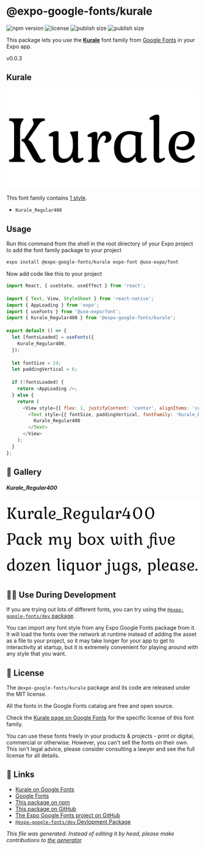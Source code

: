 # @expo-google-fonts/kurale

![npm version](https://flat.badgen.net/npm/v/@expo-google-fonts/kurale)
![license](https://flat.badgen.net/github/license/expo/google-fonts)
![publish size](https://flat.badgen.net/packagephobia/install/@expo-google-fonts/kurale)
![publish size](https://flat.badgen.net/packagephobia/publish/@expo-google-fonts/kurale)

This package lets you use the [**Kurale**](https://fonts.google.com/specimen/Kurale) font family from [Google Fonts](https://fonts.google.com/) in your Expo app.

v0.0.3

## Kurale

![Kurale](./font-family.png)

This font family contains [1 style](#gallery).

- `Kurale_Regular400`

## Usage

Run this command from the shell in the root directory of your Expo project to add the font family package to your project
```sh
expo install @expo-google-fonts/kurale expo-font @use-expo/font
```

Now add code like this to your project
```js
import React, { useState, useEffect } from 'react';

import { Text, View, StyleSheet } from 'react-native';
import { AppLoading } from 'expo';
import { useFonts } from '@use-expo/font';
import { Kurale_Regular400 } from '@expo-google-fonts/kurale';

export default () => {
  let [fontsLoaded] = useFonts({
    Kurale_Regular400,
  });

  let fontSize = 24;
  let paddingVertical = 6;

  if (!fontsLoaded) {
    return <AppLoading />;
  } else {
    return (
      <View style={{ flex: 1, justifyContent: 'center', alignItems: 'center' }}>
        <Text style={{ fontSize, paddingVertical, fontFamily: 'Kurale_Regular400' }}>
          Kurale_Regular400
        </Text>
      </View>
    );
  }
};

```

## 🔡 Gallery

##### Kurale_Regular400
![Kurale_Regular400](./dfcb85ac1c2a3ca188df6595b0099ece1a830475577e1897d491f575e6746e56.ttf.png)


## 👩‍💻 Use During Development

If you are trying out lots of different fonts, you can try using the [`@expo-google-fonts/dev` package](https://github.com/expo/google-fonts/tree/master/font-packages/dev#readme).

You can import *any* font style from any Expo Google Fonts package from it. It will load the fonts
over the network at runtime instead of adding the asset as a file to your project, so it may take longer
for your app to get to interactivity at startup, but it is extremely convenient
for playing around with any style that you want.

## 📖 License

The `@expo-google-fonts/kurale` package and its code are released under the MIT license.

All the fonts in the Google Fonts catalog are free and open source.

Check the [Kurale page on Google Fonts](https://fonts.google.com/specimen/Kurale) for the specific license of this font family.

You can use these fonts freely in your products & projects - print or digital, commercial or otherwise. However, you can't sell the fonts on their own. This isn't legal advice, please consider consulting a lawyer and see the full license for all details.

## 🔗 Links

- [Kurale on Google Fonts](https://fonts.google.com/specimen/Kurale)
- [Google Fonts](https://fonts.google.com/)
- [This package on npm](https://www.npmjs.com/package/@expo-google-fonts/kurale)
- [This package on GitHub](https://github.com/expo/google-fonts/tree/master/font-packages/kurale)
- [The Expo Google Fonts project on GitHub](https://github.com/expo/google-fonts)
- [`@expo-google-fonts/dev` Devlopment Package](https://github.com/expo/google-fonts/tree/master/font-packages/dev)


*This file was generated. Instead of editing it by head, please make contributions to [the generator](https://github.com/expo/google-fonts/tree/master/packages/generator)*
